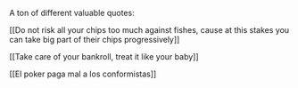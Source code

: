 A ton of different valuable quotes:

[[Do not risk all your chips too much against fishes, cause at this stakes you can take big part of their chips progressively]]

[[Take care of your bankroll, treat it like your baby]]

[[El poker paga mal a los conformistas]]
